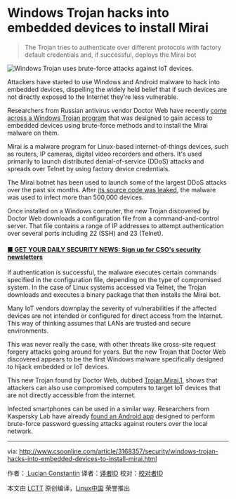 Windows Trojan hacks into embedded devices to install Mirai
============================================================

> The Trojan tries to authenticate over different protocols with factory default credentials and, if successful, deploys the Mirai bot


 ![Windows Trojan uses brute-force attacks against IoT devices.](http://images.techhive.com/images/idgnsImport/2015/08/id-2956907-matrix-434036-100606417-large.jpg) 


Attackers have started to use Windows and Android malware to hack into embedded devices, dispelling the widely held belief that if such devices are not directly exposed to the Internet they're less vulnerable.

Researchers from Russian antivirus vendor Doctor Web have recently [come across a Windows Trojan program][21] that was designed to gain access to embedded devices using brute-force methods and to install the Mirai malware on them.

Mirai is a malware program for Linux-based internet-of-things devices, such as routers, IP cameras, digital video recorders and others. It's used primarily to launch distributed denial-of-service (DDoS) attacks and spreads over Telnet by using factory device credentials.

The Mirai botnet has been used to launch some of the largest DDoS attacks over the past six months. After [its source code was leaked][22], the malware was used to infect more than 500,000 devices.

Once installed on a Windows computer, the new Trojan discovered by Doctor Web downloads a configuration file from a command-and-control server. That file contains a range of IP addresses to attempt authentication over several ports including 22 (SSH) and 23 (Telnet).

#### [■ GET YOUR DAILY SECURITY NEWS: Sign up for CSO's security newsletters][11]


If authentication is successful, the malware executes certain commands specified in the configuration file, depending on the type of compromised system. In the case of Linux systems accessed via Telnet, the Trojan downloads and executes a binary package that then installs the Mirai bot.

Many IoT vendors downplay the severity of vulnerabilities if the affected devices are not intended or configured for direct access from the Internet. This way of thinking assumes that LANs are trusted and secure environments.

This was never really the case, with other threats like cross-site request forgery attacks going around for years. But the new Trojan that Doctor Web discovered appears to be the first Windows malware specifically designed to hijack embedded or IoT devices.

This new Trojan found by Doctor Web, dubbed [Trojan.Mirai.1][23], shows that attackers can also use compromised computers to target IoT devices that are not directly accessible from the internet.

Infected smartphones can be used in a similar way. Researchers from Kaspersky Lab have already [found an Android app][24] designed to perform brute-force password guessing attacks against routers over the local network.

--------------------------------------------------------------------------------

via: http://www.csoonline.com/article/3168357/security/windows-trojan-hacks-into-embedded-devices-to-install-mirai.html

作者：[ Lucian Constantin][a]
译者：[译者ID](https://github.com/译者ID)
校对：[校对者ID](https://github.com/校对者ID)

本文由 [LCTT](https://github.com/LCTT/TranslateProject) 原创编译，[Linux中国](https://linux.cn/) 荣誉推出

[a]:http://www.csoonline.com/author/Lucian-Constantin/
[1]:http://www.csoonline.com/article/3133744/internet-of-things/fasten-your-seatbelt-in-the-iot-cybersecurity-race.html
[2]:http://www.csoonline.com/article/3150881/internet-of-things/data-breaches-through-wearables-put-target-squarely-on-iot-in-2017.html
[3]:http://www.csoonline.com/article/3144197/security/upgraded-mirai-botnet-disrupts-deutsche-telekom-by-infecting-routers.html
[4]:http://www.csoonline.com/video/73795/security-sessions-the-csos-role-in-active-shooter-planning
[5]:http://www.idgnews.net/
[6]:http://www.csoonline.com/article/3133744/internet-of-things/fasten-your-seatbelt-in-the-iot-cybersecurity-race.html
[7]:http://www.csoonline.com/article/3150881/internet-of-things/data-breaches-through-wearables-put-target-squarely-on-iot-in-2017.html
[8]:http://www.csoonline.com/article/3144197/security/upgraded-mirai-botnet-disrupts-deutsche-telekom-by-infecting-routers.html
[9]:http://www.csoonline.com/video/73795/security-sessions-the-csos-role-in-active-shooter-planning
[10]:http://www.csoonline.com/video/73795/security-sessions-the-csos-role-in-active-shooter-planning
[11]:http://csoonline.com/newsletters/signup.html#tk.cso-infsb
[12]:http://www.csoonline.com/author/Lucian-Constantin/
[13]:https://twitter.com/intent/tweet?url=http%3A%2F%2Fwww.csoonline.com%2Farticle%2F3168357%2Fsecurity%2Fwindows-trojan-hacks-into-embedded-devices-to-install-mirai.html&via=csoonline&text=Windows+Trojan+hacks+into+embedded+devices+to+install+Mirai
[14]:https://www.facebook.com/sharer/sharer.php?u=http%3A%2F%2Fwww.csoonline.com%2Farticle%2F3168357%2Fsecurity%2Fwindows-trojan-hacks-into-embedded-devices-to-install-mirai.html
[15]:http://www.linkedin.com/shareArticle?url=http%3A%2F%2Fwww.csoonline.com%2Farticle%2F3168357%2Fsecurity%2Fwindows-trojan-hacks-into-embedded-devices-to-install-mirai.html&title=Windows+Trojan+hacks+into+embedded+devices+to+install+Mirai
[16]:https://plus.google.com/share?url=http%3A%2F%2Fwww.csoonline.com%2Farticle%2F3168357%2Fsecurity%2Fwindows-trojan-hacks-into-embedded-devices-to-install-mirai.html
[17]:http://reddit.com/submit?url=http%3A%2F%2Fwww.csoonline.com%2Farticle%2F3168357%2Fsecurity%2Fwindows-trojan-hacks-into-embedded-devices-to-install-mirai.html&title=Windows+Trojan+hacks+into+embedded+devices+to+install+Mirai
[18]:http://www.stumbleupon.com/submit?url=http%3A%2F%2Fwww.csoonline.com%2Farticle%2F3168357%2Fsecurity%2Fwindows-trojan-hacks-into-embedded-devices-to-install-mirai.html
[19]:http://www.csoonline.com/article/3168357/security/windows-trojan-hacks-into-embedded-devices-to-install-mirai.html#email
[20]:http://www.csoonline.com/author/Lucian-Constantin/
[21]:https://news.drweb.com/news/?i=11140&lng=en
[22]:http://www.computerworld.com/article/3132359/security/hackers-create-more-iot-botnets-with-mirai-source-code.html
[23]:https://vms.drweb.com/virus/?_is=1&i=14934685
[24]:https://securelist.com/blog/mobile/76969/switcher-android-joins-the-attack-the-router-club/
[25]:http://www.csoonline.com/author/Lucian-Constantin/
